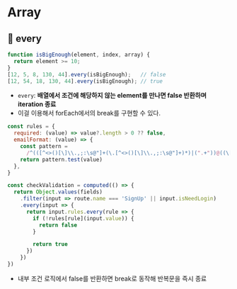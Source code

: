 # Array

## :pushpin: every

```js
function isBigEnough(element, index, array) {
  return element >= 10;
}
[12, 5, 8, 130, 44].every(isBigEnough);   // false
[12, 54, 18, 130, 44].every(isBigEnough); // true
```
- `every`: **배열에서 조건에 해당하지 않는 element를 만나면 false 반환하며 iteration 종료**
- 이걸 이용해서 forEach에서의 break를 구현할 수 있다.
```js
const rules = {
  required: (value) => value?.length > 0 ?? false,
  emailFormat: (value) => {
    const pattern =
      /^(([^<>()[\]\\.,;:\s@"]+(\.[^<>()[\]\\.,;:\s@"]+)*)|(".+"))@((\[[0-9]{1,3}\.[0-9]{1,3}\.[0-9]{1,3}\.[0-9]{1,3}])|(([a-zA-Z\-0-9]+\.)+[a-zA-Z]{2,}))$/
    return pattern.test(value)
  },
}

const checkValidation = computed(() => {
  return Object.values(fields)
    .filter(input => route.name === 'SignUp' || input.isNeedLogin)
    .every(input => {
      return input.rules.every(rule => {
        if (!rules[rule](input.value)) {
          return false
        }

        return true
      })
    })
})
```
- 내부 조건 로직에서 false를 반환하면 break로 동작해 반복문을 즉시 종료